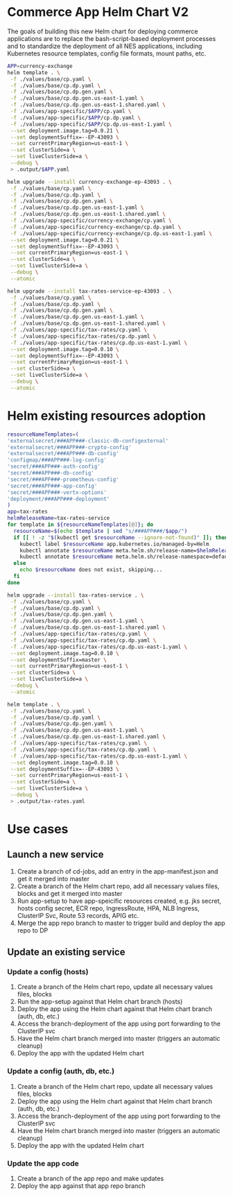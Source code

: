 # Commerce App Helm Chart V2

The goals of building this new Helm chart for deploying commerce applications are to replace the bash-script-based deployment processes and to standardize the deployment of all NES applications, including Kubernetes resource templates, config file formats, mount paths, etc.

```bash
APP=currency-exchange
helm template . \
 -f ./values/base/cp.yaml \
 -f ./values/base/cp.dp.yaml \
 -f ./values/base/cp.dp.gen.yaml \
 -f ./values/base/cp.dp.gen.us-east-1.yaml \
 -f ./values/base/cp.dp.gen.us-east-1.shared.yaml \
 -f ./values/app-specific/$APP/cp.yaml \
 -f ./values/app-specific/$APP/cp.dp.yaml \
 -f ./values/app-specific/$APP/cp.dp.us-east-1.yaml \
 --set deployment.image.tag=0.0.21 \
 --set deploymentSuffix=--EP-43093 \
 --set currentPrimaryRegion=us-east-1 \
 --set clusterSide=a \
 --set liveClusterSide=a \
 --debug \
 > .output/$APP.yaml
```

```bash
helm upgrade --install currency-exchange-ep-43093 . \
 -f ./values/base/cp.yaml \
 -f ./values/base/cp.dp.yaml \
 -f ./values/base/cp.dp.gen.yaml \
 -f ./values/base/cp.dp.gen.us-east-1.yaml \
 -f ./values/base/cp.dp.gen.us-east-1.shared.yaml \
 -f ./values/app-specific/currency-exchange/cp.yaml \
 -f ./values/app-specific/currency-exchange/cp.dp.yaml \
 -f ./values/app-specific/currency-exchange/cp.dp.us-east-1.yaml \
 --set deployment.image.tag=0.0.21 \
 --set deploymentSuffix=--EP-43093 \
 --set currentPrimaryRegion=us-east-1 \
 --set clusterSide=a \
 --set liveClusterSide=a \
 --debug \
 --atomic
```


```bash
helm upgrade --install tax-rates-service-ep-43093 . \
 -f ./values/base/cp.yaml \
 -f ./values/base/cp.dp.yaml \
 -f ./values/base/cp.dp.gen.yaml \
 -f ./values/base/cp.dp.gen.us-east-1.yaml \
 -f ./values/base/cp.dp.gen.us-east-1.shared.yaml \
 -f ./values/app-specific/tax-rates/cp.yaml \
 -f ./values/app-specific/tax-rates/cp.dp.yaml \
 -f ./values/app-specific/tax-rates/cp.dp.us-east-1.yaml \
 --set deployment.image.tag=0.0.10 \
 --set deploymentSuffix=--EP-43093 \
 --set currentPrimaryRegion=us-east-1 \
 --set clusterSide=a \
 --set liveClusterSide=a \
 --debug \
 --atomic
```

# Helm existing resources adoption

```bash
resourceNameTemplates=(
'externalsecret/###APP###-classic-db-configexternal'
'externalsecret/###APP###-crypto-config'
'externalsecret/###APP###-db-config'
'configmap/###APP###-log-config'
'secret/###APP###-auth-config'
'secret/###APP###-db-config'
'secret/###APP###-prometheus-config'
'secret/###APP###-app-config'
'secret/###APP###-vertx-options'
'deployment/###APP###-deployment'
)
app=tax-rates
helmReleaseName=tax-rates-service
for template in ${resourceNameTemplates[@]}; do
  resourceName=$(echo $template | sed "s/###APP###/$app/")
  if [[ ! -z "$(kubectl get $resourceName --ignore-not-found)" ]]; then
    kubectl label $resourceName app.kubernetes.io/managed-by=Helm
    kubectl annotate $resourceName meta.helm.sh/release-name=$helmReleaseName
    kubectl annotate $resourceName meta.helm.sh/release-namespace=default
  else
    echo $resourceName does not exist, skipping...
  fi
done
```

```bash
helm upgrade --install tax-rates-service . \
 -f ./values/base/cp.yaml \
 -f ./values/base/cp.dp.yaml \
 -f ./values/base/cp.dp.gen.yaml \
 -f ./values/base/cp.dp.gen.us-east-1.yaml \
 -f ./values/base/cp.dp.gen.us-east-1.shared.yaml \
 -f ./values/app-specific/tax-rates/cp.yaml \
 -f ./values/app-specific/tax-rates/cp.dp.yaml \
 -f ./values/app-specific/tax-rates/cp.dp.us-east-1.yaml \
 --set deployment.image.tag=0.0.10 \
 --set deploymentSuffix=master \
 --set currentPrimaryRegion=us-east-1 \
 --set clusterSide=a \
 --set liveClusterSide=a \
 --debug \
 --atomic
```

```bash
helm template . \
 -f ./values/base/cp.yaml \
 -f ./values/base/cp.dp.yaml \
 -f ./values/base/cp.dp.gen.yaml \
 -f ./values/base/cp.dp.gen.us-east-1.yaml \
 -f ./values/base/cp.dp.gen.us-east-1.shared.yaml \
 -f ./values/app-specific/tax-rates/cp.yaml \
 -f ./values/app-specific/tax-rates/cp.dp.yaml \
 -f ./values/app-specific/tax-rates/cp.dp.us-east-1.yaml \
 --set deployment.image.tag=0.0.10 \
 --set deploymentSuffix=--EP-43093 \
 --set currentPrimaryRegion=us-east-1 \
 --set clusterSide=a \
 --set liveClusterSide=a \
 --debug \
 > .output/tax-rates.yaml
```


# Use cases

## Launch a new service

1. Create a branch of cd-jobs, add an entry in the app-manifest.json and get it merged into master
2. Create a branch of the Helm chart repo, add all necessary values files, blocks and get it merged into master
3. Run app-setup to have app-speicific resources created, e.g. jks secret, hosts config secret, ECR repo, IngressRoute, HPA, NLB Ingress, ClusterIP Svc, Route 53 records, APIG etc.
4. Merge the app repo branch to master to trigger build and deploy the app repo to DP


## Update an existing service

### Update a config (hosts)

1. Create a branch of the Helm chart repo, update all necessary values files, blocks
2. Run the app-setup against that Helm chart branch (hosts)
3. Deploy the app using the Helm chart against that Helm chart branch (auth, db, etc.)
4. Access the branch-deployment of the app using port forwarding to the ClusterIP svc
5. Have the Helm chart branch merged into master (triggers an automatic cleanup)
6. Deploy the app with the updated Helm chart

### Update a config (auth, db, etc.)

1. Create a branch of the Helm chart repo, update all necessary values files, blocks
2. Deploy the app using the Helm chart against that Helm chart branch (auth, db, etc.)
3. Access the branch-deployment of the app using port forwarding to the ClusterIP svc
4. Have the Helm chart branch merged into master (triggers an automatic cleanup)
5. Deploy the app with the updated Helm chart

### Update the app code

1. Create a branch of the app repo and make updates
2. Deploy the app against that app repo branch
